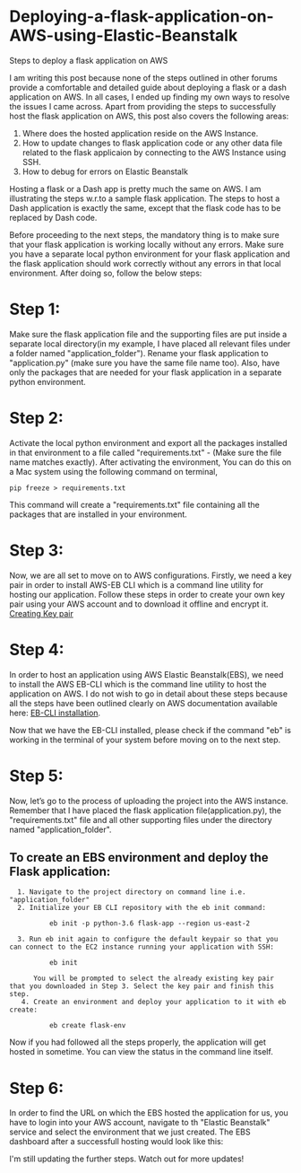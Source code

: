 # Deploying-a-flask-application-on-AWS-using-Elastic-Beanstalk
Steps to deploy a flask application on AWS

I am writing this post because none of the steps outlined in other forums provide a comfortable and detailed guide about deploying a flask or a dash application on AWS. In all cases, I ended up finding my own ways to resolve the issues I came across. Apart from providing the steps to  successfully host the flask application on AWS, this post also covers the following areas:
  1. Where does the hosted application reside on the AWS Instance.
  2. How to update changes to flask application code or any other data file related to the flask applicaion by connecting to the AWS Instance using SSH.
  3. How to debug for errors on Elastic Beanstalk

Hosting a flask or a Dash app is pretty much the same on AWS. I am illustrating the steps w.r.to a sample flask application. The steps to host a Dash application is exactly the same, except that the flask code has to be replaced by Dash code.

Before proceeding to the next steps, the mandatory thing is to make sure that your flask application is working locally without any errors. Make sure you have a separate local python environment for your flask application and the flask application should work correctly without any errors in that local environment. After doing so, follow the below steps:

# Step 1:
  Make sure the flask application file and the supporting files are put inside a separate local directory(in my example, I have placed all relevant files under a folder named "application_folder"). Rename your flask application to "application.py" (make sure you have the same file name too). Also, have only the packages that are needed for your flask application in a separate python environment. 

# Step 2:
  Activate the local python environment and export all the packages installed in that environment to a file called "requirements.txt" - (Make sure the file name matches exactly). After activating the environment, You can do this on a Mac system using the following command on terminal,

   ```
   pip freeze > requirements.txt
   ```
This command will create a "requirements.txt" file containing all the packages that are installed in your environment.

# Step 3:
  Now, we are all set to move on to AWS configurations. Firstly, we need a key pair in order to install AWS-EB CLI which is a command line utility for hosting our application. Follow these steps in order to create your own key pair using your AWS account and to download it offline and encrypt it. [Creating Key pair](https://docs.aws.amazon.com/AWSEC2/latest/UserGuide/ec2-key-pairs.html#having-ec2-create-your-key-pair)


# Step 4:  
  In order to host an application using AWS Elastic Beanstalk(EBS), we need to install the AWS EB-CLI which is the command line utility to host the application on AWS. I do not wish to go in detail about these steps because all the steps have been outlined clearly on AWS documentation available here: [EB-CLI installation](https://docs.aws.amazon.com/elasticbeanstalk/latest/dg/eb-cli3-install-advanced.html).
  
Now that we have the EB-CLI installed, please check if the command "eb" is working in the terminal of your system before moving on to the next step. 

# Step 5:
Now, let’s go to the process of uploading the project into the AWS instance. Remember that I have placed the flask application file(application.py), the "requirements.txt" file and all other supporting files under the directory named "application_folder".
  ## To create an EBS environment and deploy the Flask application:
      1. Navigate to the project directory on command line i.e. "application_folder"
      2. Initialize your EB CLI repository with the eb init command:
```
          eb init -p python-3.6 flask-app --region us-east-2
```
      3. Run eb init again to configure the default keypair so that you can connect to the EC2 instance running your application with SSH:
```
          eb init
```
          You will be prompted to select the already existing key pair that you downloaded in Step 3. Select the key pair and finish this step.
       4. Create an environment and deploy your application to it with eb create:
```
          eb create flask-env
```
Now if you had followed all the steps properly, the application will get hosted in sometime. You can view the status in the command line itself. 


# Step 6:
In order to find the URL on which the EBS hosted the application for us, you have to login into your AWS account, navigate to th "Elastic Beanstalk" service and select the environment that we just created. 
The EBS dashboard after a successfull hosting would look like this:



I'm still updating the further steps. Watch out for more updates!
    
